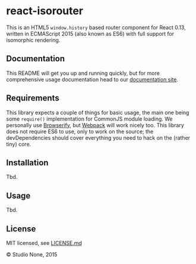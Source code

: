 # react-isorouter

This is an HTML5 `window.history` based router component for React 0.13, written in ECMAScript 2015 (also known as ES6) with full support for isomorphic rendering.

## Documentation

This README will get you up and running quickly, but for more comprehensive usage documentation head to our [documentation site](http://studionone.github.io/react-isorouter-docs).

## Requirements

This library expects a couple of things for basic usage, the main one being some `require()` implementation for CommonJS module loading. We personally use [Browserify](http://browserify.org), but [Webpack](http://webpack.github.io) will work nicely too. This library does not require ES6 to use, only to work on the source; the devDependencies should cover everything you need to hack on the (rather tiny) core.

## Installation

Tbd.

## Usage

Tbd.

## License

MIT licensed, see [LICENSE.md](LICENSE.md)

&copy; Studio None, 2015
